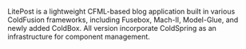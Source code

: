LitePost is a lightweight CFML-based blog application built in various ColdFusion frameworks, including Fusebox, Mach-II, Model-Glue, and newly added ColdBox. All version incorporate ColdSpring as an infrastructure for component management.